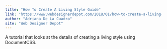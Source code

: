```yaml
---
title: "How To Create A Living Style Guide"
link: "https://www.webdesignerdepot.com/2018/01/how-to-create-a-living-style-guide/"
author: "Adriana De La Cuadra"
site: "Web Designer Depot"
---
```


A tutorial that looks at the details of creating a living style using DocumentCSS.
